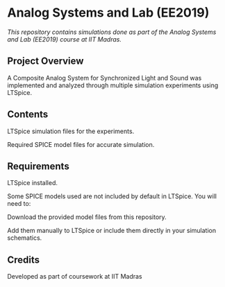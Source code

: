 # Analog Systems and Lab (EE2019)

*This repository contains simulations done as part of the Analog Systems and Lab (EE2019) course at IIT Madras.*

## Project Overview
A Composite Analog System for Synchronized Light and Sound was implemented and analyzed through multiple simulation experiments using LTSpice.

## Contents
LTSpice simulation files for the experiments.

Required SPICE model files for accurate simulation.

## Requirements
LTSpice installed.

Some SPICE models used are not included by default in LTSpice. You will need to:

Download the provided model files from this repository.

Add them manually to LTSpice or include them directly in your simulation schematics.

## Credits

Developed as part of coursework at IIT Madras


